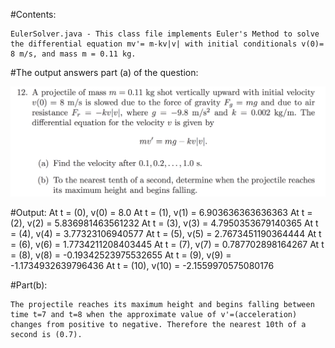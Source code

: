 #Contents:

    EulerSolver.java - This class file implements Euler's Method to solve the differential equation mv'= m-kv|v| with initial conditionals v(0)= 8 m/s, and mass m = 0.11 kg.

#The output answers part (a) of the question:
	
![Sample Question](https://github.com/sgtb3/Approximation-Methods/blob/master/EulerSolver/Question_12_Ch_5_Numerical%20Methods_J_Faires.png?raw=true)

#Output:
	At t = (0), v(0) = 8.0
	At t = (1), v(1) = 6.903636363636363
	At t = (2), v(2) = 5.836981463561232
	At t = (3), v(3) = 4.7950353679140365
	At t = (4), v(4) = 3.77323106940577
	At t = (5), v(5) = 2.7673451190364444
	At t = (6), v(6) = 1.7734211208403445
	At t = (7), v(7) = 0.787702898164267
	At t = (8), v(8) = -0.19342523975532655
	At t = (9), v(9) = -1.1734932639796436
	At t = (10), v(10) = -2.1559970575080176

#Part(b):

	The projectile reaches its maximum height and begins falling between time t=7 and t=8 when the approximate value of v'=(acceleration) changes from positive to negative. Therefore the nearest 10th of a second is (0.7).
